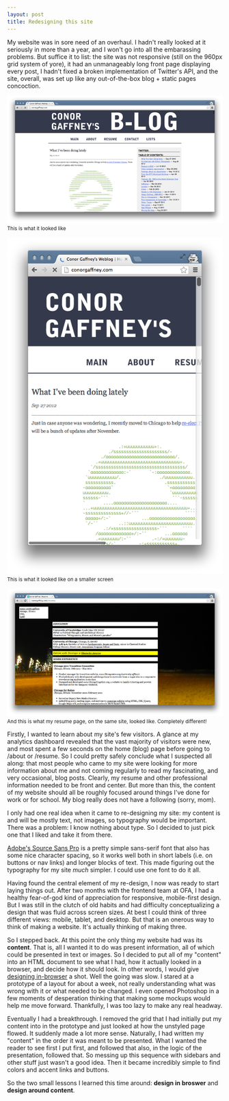 ```yaml
---
layout: post
title: Redesigning this site
---
```


My website was in sore need of an overhaul. I hadn't really looked at it seriously in more than a year, and I won't go into all the embarassing problems. But suffice it to list: the site was not responsive (still on the 960px grid system of yore), it had an unmanageably long front page displaying every post, I hadn't fixed a broken implementation of Twitter's API, and the site, overall, was set up like any out-of-the-box blog + static pages concoction.

![Ew](/img/posts/old-site-homepage.png)
<small class="caption">This is what it looked like</small>

![Double ew](/img/posts/old-site-unresponsive.png)
<small class="caption">This is what it looked like on a smaller screen</small>

![Triple ew](/img/posts/old-site-resume.png)
<small class="caption">And this is what my resume page, on the same site, looked like. Completely different!</small>

Firstly, I wanted to learn about my site's few visitors. A glance at my analytics dashboard revealed that the vast majority of visitors were new, and most spent a few seconds on the home (blog) page before going to /about or /resume. So I could pretty safely conclude what I suspected all along: that most people who came to my site were looking for more information about me and not coming regularly to read my fascinating, and very occasional, blog posts. Clearly, my resume and other professional information needed to be front and center. But more than this, the content of my website should all be roughly focused around things I've done for work or for school. My blog really does not have a following (sorry, mom).

I only had one real idea when it came to re-designing my site: my content is and will be mostly text, not images, so typography would be important. There was a problem: I know nothing about type. So I decided to just pick one that I liked and take it from there.

[Adobe's Source Sans Pro](https://github.com/adobe/Source-Sans-Pro) is a pretty simple sans-serif font that also has some nice character spacing, so it works well both in short labels (i.e. on buttons or nav links) and longer blocks of text. This made figuring out the typography for my site _much_ simpler. I could use one font to do it all.

Having found the central element of my re-design, I now was ready to start laying things out. After two months with the frontend team at OFA, I had a healthy fear-of-god kind of appreciation for responsive, mobile-first design. But I was still in the clutch of old habits and had difficulty conceptualizing a design that was fluid across screen sizes. At best I could think of three different views: mobile, tablet, and desktop. But that is an onerous way to think of making a website. It's actually thinking of making three. 

So I stepped back. At this point the only thing my website had was its __content__. That is, all I wanted it to do was present information, all of which could be presented in text or images. So I decided to put all of my "content" into an HTML document to see what I had, how it actually looked in a browser, and decide how it should look. In other words, I would give [designing in-browser](http://www.alistapart.com/articles/responsive-comping-obtaining-signoff-with-mockups/) a shot. Well the going was slow. I stared at a prototype of a layout for about a week, not really understanding what was wrong with it or what needed to be changed. I even opened Photoshop in a few moments of desperation thinking that making some mockups would help me move forward. Thankfully, I was too lazy to make any real headway.

Eventually I had a breakthrough. I removed the grid that I had initially put my content into in the prototype and just looked at how the unstyled page flowed. It suddenly made a lot more sense. Naturally, I had written my "content" in the order it was meant to be presented. What I wanted the reader to see first I put first, and followed that also, in the logic of the presentation, followed that. So messing up this sequence with sidebars and other stuff just wasn't a good idea. Then it became incredibly simple to find colors and accent links and buttons.

So the two small lessons I learned this time around: __design in broswer__ and __design around content__.